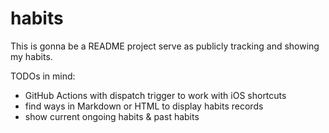 # habits

This is gonna be a README project serve as publicly tracking and showing my habits.

TODOs in mind:
- GitHub Actions with dispatch trigger to work with iOS shortcuts
- find ways in Markdown or HTML to display habits records
- show current ongoing habits & past habits
